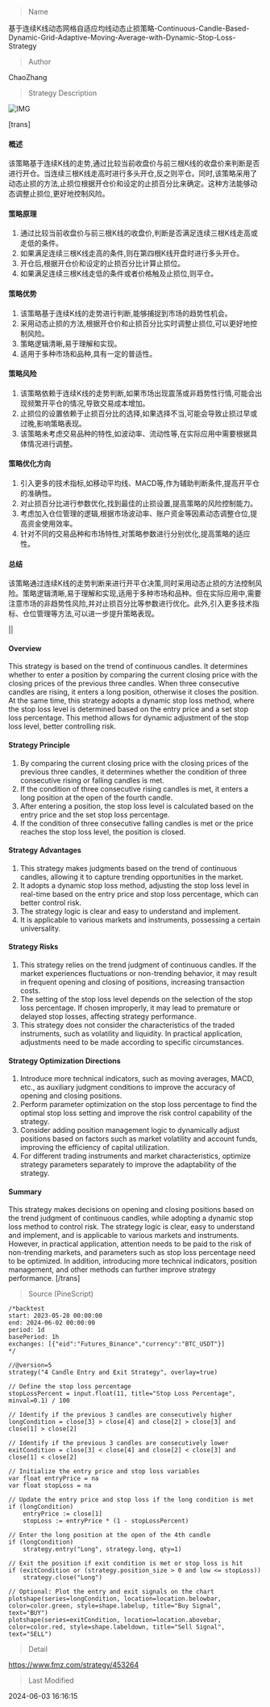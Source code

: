 
> Name

基于连续K线动态网格自适应均线动态止损策略-Continuous-Candle-Based-Dynamic-Grid-Adaptive-Moving-Average-with-Dynamic-Stop-Loss-Strategy

> Author

ChaoZhang

> Strategy Description

![IMG](https://www.fmz.com/upload/asset/1574aeba2e63a0e98e5.png)

[trans]
#### 概述
该策略基于连续K线的走势,通过比较当前收盘价与前三根K线的收盘价来判断是否进行开仓。当连续三根K线走高时进行多头开仓,反之则平仓。同时,该策略采用了动态止损的方法,止损位根据开仓价和设定的止损百分比来确定。这种方法能够动态调整止损位,更好地控制风险。

#### 策略原理
1. 通过比较当前收盘价与前三根K线的收盘价,判断是否满足连续三根K线走高或走低的条件。
2. 如果满足连续三根K线走高的条件,则在第四根K线开盘时进行多头开仓。
3. 开仓后,根据开仓价和设定的止损百分比计算止损位。
4. 如果满足连续三根K线走低的条件或者价格触及止损位,则平仓。

#### 策略优势
1. 该策略基于连续K线的走势进行判断,能够捕捉到市场的趋势性机会。
2. 采用动态止损的方法,根据开仓价和止损百分比实时调整止损位,可以更好地控制风险。
3. 策略逻辑清晰,易于理解和实现。
4. 适用于多种市场和品种,具有一定的普适性。

#### 策略风险
1. 该策略依赖于连续K线的走势判断,如果市场出现震荡或非趋势性行情,可能会出现频繁开平仓的情况,导致交易成本增加。
2. 止损位的设置依赖于止损百分比的选择,如果选择不当,可能会导致止损过早或过晚,影响策略表现。
3. 该策略未考虑交易品种的特性,如波动率、流动性等,在实际应用中需要根据具体情况进行调整。

#### 策略优化方向
1. 引入更多的技术指标,如移动平均线、MACD等,作为辅助判断条件,提高开平仓的准确性。
2. 对止损百分比进行参数优化,找到最佳的止损设置,提高策略的风险控制能力。
3. 考虑加入仓位管理的逻辑,根据市场波动率、账户资金等因素动态调整仓位,提高资金使用效率。
4. 针对不同的交易品种和市场特性,对策略参数进行分别优化,提高策略的适应性。

#### 总结
该策略通过连续K线的走势判断来进行开平仓决策,同时采用动态止损的方法控制风险。策略逻辑清晰,易于理解和实现,适用于多种市场和品种。但在实际应用中,需要注意市场的非趋势性风险,并对止损百分比等参数进行优化。此外,引入更多技术指标、仓位管理等方法,可以进一步提升策略表现。

|| 

#### Overview
This strategy is based on the trend of continuous candles. It determines whether to enter a position by comparing the current closing price with the closing prices of the previous three candles. When three consecutive candles are rising, it enters a long position, otherwise it closes the position. At the same time, this strategy adopts a dynamic stop loss method, where the stop loss level is determined based on the entry price and a set stop loss percentage. This method allows for dynamic adjustment of the stop loss level, better controlling risk.

#### Strategy Principle
1. By comparing the current closing price with the closing prices of the previous three candles, it determines whether the condition of three consecutive rising or falling candles is met.
2. If the condition of three consecutive rising candles is met, it enters a long position at the open of the fourth candle.
3. After entering a position, the stop loss level is calculated based on the entry price and the set stop loss percentage.
4. If the condition of three consecutive falling candles is met or the price reaches the stop loss level, the position is closed.

#### Strategy Advantages
1. This strategy makes judgments based on the trend of continuous candles, allowing it to capture trending opportunities in the market.
2. It adopts a dynamic stop loss method, adjusting the stop loss level in real-time based on the entry price and stop loss percentage, which can better control risk.
3. The strategy logic is clear and easy to understand and implement.
4. It is applicable to various markets and instruments, possessing a certain universality.

#### Strategy Risks
1. This strategy relies on the trend judgment of continuous candles. If the market experiences fluctuations or non-trending behavior, it may result in frequent opening and closing of positions, increasing transaction costs.
2. The setting of the stop loss level depends on the selection of the stop loss percentage. If chosen improperly, it may lead to premature or delayed stop losses, affecting strategy performance.
3. This strategy does not consider the characteristics of the traded instruments, such as volatility and liquidity. In practical application, adjustments need to be made according to specific circumstances.

#### Strategy Optimization Directions
1. Introduce more technical indicators, such as moving averages, MACD, etc., as auxiliary judgment conditions to improve the accuracy of opening and closing positions.
2. Perform parameter optimization on the stop loss percentage to find the optimal stop loss setting and improve the risk control capability of the strategy.
3. Consider adding position management logic to dynamically adjust positions based on factors such as market volatility and account funds, improving the efficiency of capital utilization.
4. For different trading instruments and market characteristics, optimize strategy parameters separately to improve the adaptability of the strategy.

#### Summary
This strategy makes decisions on opening and closing positions based on the trend judgment of continuous candles, while adopting a dynamic stop loss method to control risk. The strategy logic is clear, easy to understand and implement, and is applicable to various markets and instruments. However, in practical application, attention needs to be paid to the risk of non-trending markets, and parameters such as stop loss percentage need to be optimized. In addition, introducing more technical indicators, position management, and other methods can further improve strategy performance.
[/trans]



> Source (PineScript)

``` pinescript
/*backtest
start: 2023-05-28 00:00:00
end: 2024-06-02 00:00:00
period: 1d
basePeriod: 1h
exchanges: [{"eid":"Futures_Binance","currency":"BTC_USDT"}]
*/

//@version=5
strategy("4 Candle Entry and Exit Strategy", overlay=true)

// Define the stop loss percentage
stopLossPercent = input.float(11, title="Stop Loss Percentage", minval=0.1) / 100

// Identify if the previous 3 candles are consecutively higher
longCondition = close[3] > close[4] and close[2] > close[3] and close[1] > close[2]

// Identify if the previous 3 candles are consecutively lower
exitCondition = close[3] < close[4] and close[2] < close[3] and close[1] < close[2]

// Initialize the entry price and stop loss variables
var float entryPrice = na
var float stopLoss = na

// Update the entry price and stop loss if the long condition is met
if (longCondition)
    entryPrice := close[1]
    stopLoss := entryPrice * (1 - stopLossPercent)

// Enter the long position at the open of the 4th candle
if (longCondition)
    strategy.entry("Long", strategy.long, qty=1)

// Exit the position if exit condition is met or stop loss is hit
if (exitCondition or (strategy.position_size > 0 and low <= stopLoss))
    strategy.close("Long")

// Optional: Plot the entry and exit signals on the chart
plotshape(series=longCondition, location=location.belowbar, color=color.green, style=shape.labelup, title="Buy Signal", text="BUY")
plotshape(series=exitCondition, location=location.abovebar, color=color.red, style=shape.labeldown, title="Sell Signal", text="SELL")

```

> Detail

https://www.fmz.com/strategy/453264

> Last Modified

2024-06-03 16:16:15
